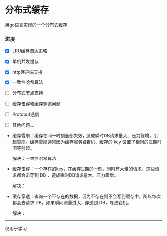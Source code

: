# 分布式缓存

用go语言实现的一个分布式缓存


### 进度
- [x] LRU缓存淘汰策略
- [x] 单机并发缓存
- [x] http客户端支持
- [x] 一致性哈希算法
- [ ] 分布式节点支持
- [ ] 缓存击穿和缓存穿透问题
- [ ] Protobuf通信
- [ ] 其他问题。。


* 缓存雪崩：缓存在同一时刻全部失效，造成瞬时DB请求量大、压力骤增，引起雪崩。缓存雪崩通常因为缓存服务器宕机、缓存的 key 设置了相同的过期时间等引起。

    解决：一致性哈希算法

* 缓存击穿：一个存在的key，在缓存过期的一刻，同时有大量的请求，这些请求都会击穿到 DB ，造成瞬时DB请求量大、压力骤增。

    解决：

* 缓存穿透：查询一个不存在的数据，因为不存在则不会写到缓存中，所以每次都会去请求 DB，如果瞬间流量过大，穿透到 DB，导致宕机。

    解决：
    

<hr>
仅用于学习